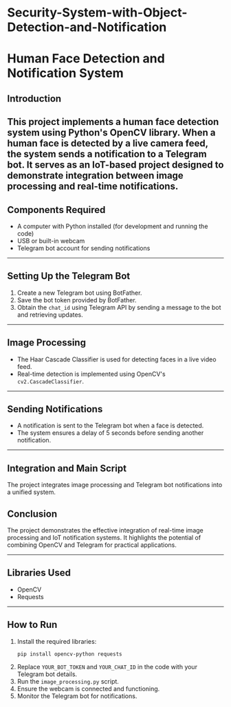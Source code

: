 # Security-System-with-Object-Detection-and-Notification
# Human Face Detection and Notification System

## Introduction
This project implements a human face detection system using Python's OpenCV library. When a human face is detected by a live camera feed, the system sends a notification to a Telegram bot. It serves as an IoT-based project designed to demonstrate integration between image processing and real-time notifications.
---

## Components Required
- A computer with Python installed (for development and running the code)
- USB or built-in webcam
- Telegram bot account for sending notifications

---

## Setting Up the Telegram Bot
1. Create a new Telegram bot using BotFather.
2. Save the bot token provided by BotFather.
3. Obtain the `chat_id` using Telegram API by sending a message to the bot and retrieving updates.

---

## Image Processing
- The Haar Cascade Classifier is used for detecting faces in a live video feed.
- Real-time detection is implemented using OpenCV's `cv2.CascadeClassifier`.

---

## Sending Notifications
- A notification is sent to the Telegram bot when a face is detected.
- The system ensures a delay of 5 seconds before sending another notification.

---

## Integration and Main Script
The project integrates image processing and Telegram bot notifications into a unified system.


## Conclusion
The project demonstrates the effective integration of real-time image processing and IoT notification systems. It highlights the potential of combining OpenCV and Telegram for practical applications.

---

## Libraries Used
- OpenCV
- Requests

---

## How to Run
1. Install the required libraries:
   ```
   pip install opencv-python requests
   ```
2. Replace `YOUR_BOT_TOKEN` and `YOUR_CHAT_ID` in the code with your Telegram bot details.
3. Run the `image_processing.py` script.
4. Ensure the webcam is connected and functioning.
5. Monitor the Telegram bot for notifications.
